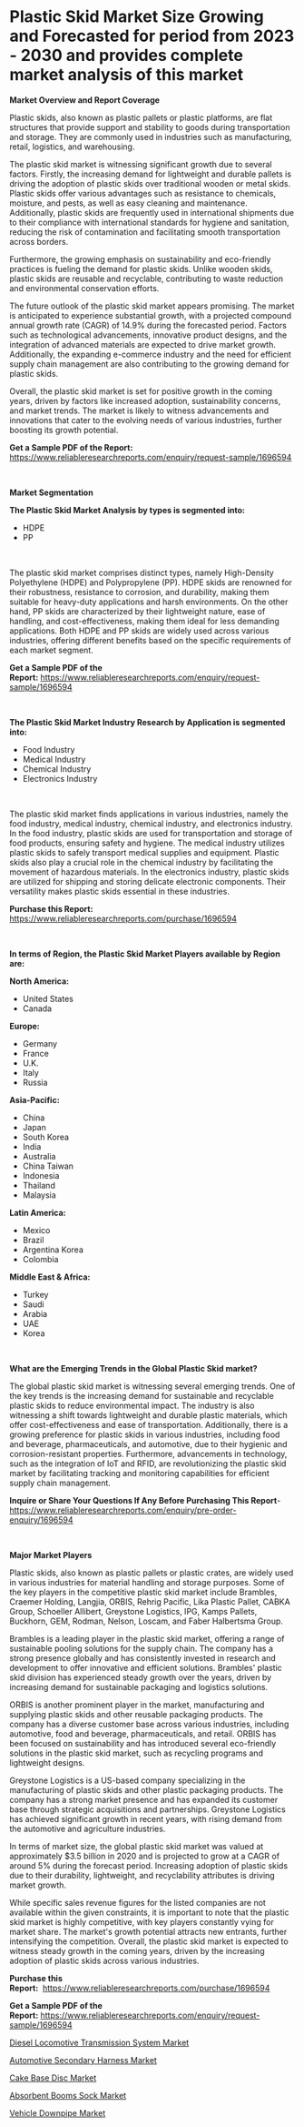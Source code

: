 <p><h1>Plastic Skid Market Size Growing and Forecasted for period from 2023 - 2030 and provides complete market analysis of this market</h1></p><p><strong>Market Overview and Report Coverage</strong></p>
<p><p>Plastic skids, also known as plastic pallets or plastic platforms, are flat structures that provide support and stability to goods during transportation and storage. They are commonly used in industries such as manufacturing, retail, logistics, and warehousing. </p><p>The plastic skid market is witnessing significant growth due to several factors. Firstly, the increasing demand for lightweight and durable pallets is driving the adoption of plastic skids over traditional wooden or metal skids. Plastic skids offer various advantages such as resistance to chemicals, moisture, and pests, as well as easy cleaning and maintenance. Additionally, plastic skids are frequently used in international shipments due to their compliance with international standards for hygiene and sanitation, reducing the risk of contamination and facilitating smooth transportation across borders.</p><p>Furthermore, the growing emphasis on sustainability and eco-friendly practices is fueling the demand for plastic skids. Unlike wooden skids, plastic skids are reusable and recyclable, contributing to waste reduction and environmental conservation efforts.</p><p>The future outlook of the plastic skid market appears promising. The market is anticipated to experience substantial growth, with a projected compound annual growth rate (CAGR) of 14.9% during the forecasted period. Factors such as technological advancements, innovative product designs, and the integration of advanced materials are expected to drive market growth. Additionally, the expanding e-commerce industry and the need for efficient supply chain management are also contributing to the growing demand for plastic skids.</p><p>Overall, the plastic skid market is set for positive growth in the coming years, driven by factors like increased adoption, sustainability concerns, and market trends. The market is likely to witness advancements and innovations that cater to the evolving needs of various industries, further boosting its growth potential.</p></p>
<p><strong>Get a Sample PDF of the Report:</strong> <a href="https://www.reliableresearchreports.com/enquiry/request-sample/1696594">https://www.reliableresearchreports.com/enquiry/request-sample/1696594</a></p>
<p>&nbsp;</p>
<p><strong>Market Segmentation</strong></p>
<p><strong>The Plastic Skid Market Analysis by types is segmented into:</strong></p>
<p><ul><li>HDPE</li><li>PP</li></ul></p>
<p>&nbsp;</p>
<p><p>The plastic skid market comprises distinct types, namely High-Density Polyethylene (HDPE) and Polypropylene (PP). HDPE skids are renowned for their robustness, resistance to corrosion, and durability, making them suitable for heavy-duty applications and harsh environments. On the other hand, PP skids are characterized by their lightweight nature, ease of handling, and cost-effectiveness, making them ideal for less demanding applications. Both HDPE and PP skids are widely used across various industries, offering different benefits based on the specific requirements of each market segment.</p></p>
<p><strong>Get a Sample PDF of the Report:</strong>&nbsp;<a href="https://www.reliableresearchreports.com/enquiry/request-sample/1696594">https://www.reliableresearchreports.com/enquiry/request-sample/1696594</a></p>
<p>&nbsp;</p>
<p><strong>The Plastic Skid Market Industry Research by Application is segmented into:</strong></p>
<p><ul><li>Food Industry</li><li>Medical Industry</li><li>Chemical Industry</li><li>Electronics Industry</li></ul></p>
<p>&nbsp;</p>
<p><p>The plastic skid market finds applications in various industries, namely the food industry, medical industry, chemical industry, and electronics industry. In the food industry, plastic skids are used for transportation and storage of food products, ensuring safety and hygiene. The medical industry utilizes plastic skids to safely transport medical supplies and equipment. Plastic skids also play a crucial role in the chemical industry by facilitating the movement of hazardous materials. In the electronics industry, plastic skids are utilized for shipping and storing delicate electronic components. Their versatility makes plastic skids essential in these industries.</p></p>
<p><strong>Purchase this Report:</strong>&nbsp; <a href="https://www.reliableresearchreports.com/purchase/1696594">https://www.reliableresearchreports.com/purchase/1696594</a></p>
<p>&nbsp;</p>
<p><strong>In terms of Region, the Plastic Skid Market Players available by Region are:</strong></p>
<p>
    <p> <strong> North America: </strong>
        <ul>
            <li>United States</li>
            <li>Canada</li>
        </ul>
        </p> 
    <p> <strong> Europe: </strong>
        <ul>
            <li>Germany</li>
            <li>France</li>
            <li>U.K.</li>
            <li>Italy</li>
            <li>Russia</li>
        </ul>
        </p> 
    <p> <strong> Asia-Pacific: </strong>
        <ul>
            <li>China</li>
            <li>Japan</li>
            <li>South Korea</li>
            <li>India</li>
            <li>Australia</li>
            <li>China Taiwan</li>
            <li>Indonesia</li>
            <li>Thailand</li>
            <li>Malaysia</li>
        </ul>
        </p> 
    <p> <strong> Latin America: </strong>
        <ul>
            <li>Mexico</li>
            <li>Brazil</li>
            <li>Argentina Korea</li>
            <li>Colombia</li>
        </ul>
        </p> 
    <p> <strong> Middle East & Africa: </strong>
        <ul>
            <li>Turkey</li>
            <li>Saudi</li>
            <li>Arabia</li>
            <li>UAE</li>
            <li>Korea</li>
        </ul>
    </p>
    </p>
<p>&nbsp;</p>
<p><strong>What are the Emerging Trends in the Global Plastic Skid market?</strong></p>
<p><p>The global plastic skid market is witnessing several emerging trends. One of the key trends is the increasing demand for sustainable and recyclable plastic skids to reduce environmental impact. The industry is also witnessing a shift towards lightweight and durable plastic materials, which offer cost-effectiveness and ease of transportation. Additionally, there is a growing preference for plastic skids in various industries, including food and beverage, pharmaceuticals, and automotive, due to their hygienic and corrosion-resistant properties. Furthermore, advancements in technology, such as the integration of IoT and RFID, are revolutionizing the plastic skid market by facilitating tracking and monitoring capabilities for efficient supply chain management.</p></p>
<p><strong>Inquire or Share Your Questions If Any Before Purchasing This Report</strong>- <a href="https://www.reliableresearchreports.com/enquiry/pre-order-enquiry/1696594">https://www.reliableresearchreports.com/enquiry/pre-order-enquiry/1696594</a></p>
<p>&nbsp;</p>
<p><strong>Major Market Players</strong></p>
<p><p>Plastic skids, also known as plastic pallets or plastic crates, are widely used in various industries for material handling and storage purposes. Some of the key players in the competitive plastic skid market include Brambles, Craemer Holding, Langjia, ORBIS, Rehrig Pacific, Lika Plastic Pallet, CABKA Group, Schoeller Allibert, Greystone Logistics, IPG, Kamps Pallets, Buckhorn, GEM, Rodman, Nelson, Loscam, and Faber Halbertsma Group.</p><p>Brambles is a leading player in the plastic skid market, offering a range of sustainable pooling solutions for the supply chain. The company has a strong presence globally and has consistently invested in research and development to offer innovative and efficient solutions. Brambles' plastic skid division has experienced steady growth over the years, driven by increasing demand for sustainable packaging and logistics solutions.</p><p>ORBIS is another prominent player in the market, manufacturing and supplying plastic skids and other reusable packaging products. The company has a diverse customer base across various industries, including automotive, food and beverage, pharmaceuticals, and retail. ORBIS has been focused on sustainability and has introduced several eco-friendly solutions in the plastic skid market, such as recycling programs and lightweight designs.</p><p>Greystone Logistics is a US-based company specializing in the manufacturing of plastic skids and other plastic packaging products. The company has a strong market presence and has expanded its customer base through strategic acquisitions and partnerships. Greystone Logistics has achieved significant growth in recent years, with rising demand from the automotive and agriculture industries.</p><p>In terms of market size, the global plastic skid market was valued at approximately $3.5 billion in 2020 and is projected to grow at a CAGR of around 5% during the forecast period. Increasing adoption of plastic skids due to their durability, lightweight, and recyclability attributes is driving market growth.</p><p>While specific sales revenue figures for the listed companies are not available within the given constraints, it is important to note that the plastic skid market is highly competitive, with key players constantly vying for market share. The market's growth potential attracts new entrants, further intensifying the competition. Overall, the plastic skid market is expected to witness steady growth in the coming years, driven by the increasing adoption of plastic skids across various industries.</p></p>
<p><strong>Purchase this Report:</strong>&nbsp;&nbsp;<a href="https://www.reliableresearchreports.com/purchase/1696594">https://www.reliableresearchreports.com/purchase/1696594</a></p>
<p></p>
<p><strong>Get a Sample PDF of the Report:</strong>&nbsp;<a href="https://www.reliableresearchreports.com/enquiry/request-sample/1696594">https://www.reliableresearchreports.com/enquiry/request-sample/1696594</a></p>
<p><p><a href="https://www.linkedin.com/pulse/diesel-locomotive-transmission-system-market-share-amp-6bzmc/">Diesel Locomotive Transmission System Market</a></p><p><a href="https://www.linkedin.com/pulse/decoding-automotive-secondary-harness-market-deep-dive-latest-opyyc/">Automotive Secondary Harness Market</a></p><p><a href="https://medium.com/@orphabrakus2023/cake-base-disc-market-outlook-industry-overview-and-forecast-2023-to-2030-2ec35008f638">Cake Base Disc Market</a></p><p><a href="https://medium.com/@twilabailey2000/absorbent-booms-sock-market-exploring-market-share-market-trends-and-future-growth-16b4f2430b0c">Absorbent Booms Sock Market</a></p><p><a href="https://www.linkedin.com/pulse/vehicle-downpipe-market-size-2023-2030-global-industrial-analysis-zkmbe/">Vehicle Downpipe Market</a></p></p>